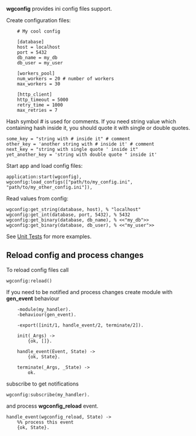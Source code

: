 **wgconfig** provides ini config files support.

Create configuration files:
```
    # My cool config

    [database]
    host = localhost
    port = 5432
    db_name = my_db
    db_user = my_user

    [workers_pool]
    num_workers = 20 # number of workers
    max_workers = 30

    [http_client]
    http_timeout = 5000
    retry_time = 1000
    max_retries = 7
```

Hash symbol _#_ is used for comments. If you need string value which
containing hash inside it, you should quote it with single or double
quotes.

```
some_key = "string with # inside it" # comment
other_key = 'another string with # inside it' # comment
next_key = "string with single quote ' inside it"
yet_another_key = 'string with double quote " inside it'
```

Start app and load config files:

```
application:start(wgconfig),
wgconfig:load_configs(["path/to/my_config.ini", "path/to/my_other_config.ini"]),
```

Read values from config:

```
wgconfig:get_string(database, host), % "localhost"
wgconfig:get_int(database, port, 5432), % 5432
wgconfig:get_binary(database, db_name), % <<"my_db">>
wgconfig:get_binary(database, db_user), % <<"my_user">>
```

See [Unit Tests](./test/wgconfig_tests.erl) for more examples.


## Reload config and process changes

To reload config files call

```
wgconfig:reload()
```

If you need to be notified and process changes
create module with **gen_event** behaviour

```
    -module(my_handler).
    -behaviour(gen_event).

    -export([init/1, handle_event/2, terminate/2]).

    init(_Args) ->
        {ok, []}.

    handle_event(Event, State) ->
        {ok, State}.

    terminate(_Args, _State) ->
        ok.
```

subscribe to get notifications

```
wgconfig:subscribe(my_handler).
```

and process **wgconfig_reload** event.

```
handle_event(wgconfig_reload, State) ->
    %% process this event
    {ok, State}.
```
